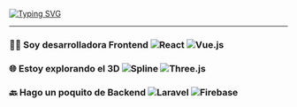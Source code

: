 
[![Typing SVG](https://readme-typing-svg.demolab.com?font=Fira+Code&weight=500&size=25&pause=1000&color=973BF7&center=true&random=false&width=435&lines=Hola!+Soy+Giselle+%3A%29)](https://git.io/typing-svg)

---

### 👩‍💻 Soy desarrolladora Frontend ![React](https://img.shields.io/badge/-React-61DAFB?style=flat-square&logo=react&logoColor=white) ![Vue.js](https://img.shields.io/badge/-Vue.js-4FC08D?style=flat-square&logo=vue.js&logoColor=white)

### 🌐 Estoy explorando el 3D ![Spline](https://img.shields.io/badge/-Spline-FF5733?style=flat-square&logo=spline&logoColor=white) ![Three.js](https://img.shields.io/badge/-Three.js-black?style=flat-square&logo=three.js&logoColor=white)

### 🔙 Hago un poquito de Backend ![Laravel](https://img.shields.io/badge/-Laravel-FF2D20?style=flat-square&logo=laravel&logoColor=white) ![Firebase](https://img.shields.io/badge/-Firebase-FFCA28?style=flat-square&logo=firebase&logoColor=black)
